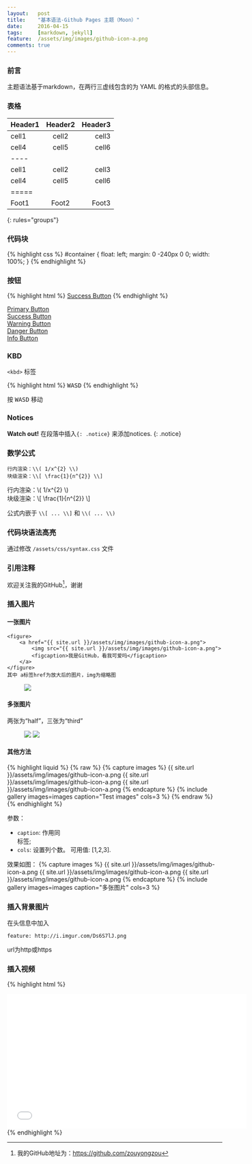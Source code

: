 ```yaml
---
layout:   post
title:    "基本语法-Github Pages 主题（Moon）"
date:     2016-04-15
tags:     [markdown, jekyll]
feature:  /assets/img/images/github-icon-a.png
comments: true
---
```


### 前言
主题语法基于markdown，在两行三虚线包含的为 YAML 的格式的头部信息。
<!--more-->

### 表格

| Header1 | Header2 | Header3 |
|:--------|:-------:|--------:|
| cell1   | cell2   | cell3   |
| cell4   | cell5   | cell6   |
|----
| cell1   | cell2   | cell3   |
| cell4   | cell5   | cell6   |
|=====
| Foot1   | Foot2   | Foot3
{: rules="groups"}

### 代码块

{% highlight css %}
#container {
  float: left;
  margin: 0 -240px 0 0;
  width: 100%;
}
{% endhighlight %}

### 按钮

{% highlight html %}
<a href="#" class="btn btn-success">Success Button</a>
{% endhighlight %}

<div markdown="0"><a href="#" class="btn">Primary Button</a></div>
<div markdown="0"><a href="#" class="btn btn-success">Success Button</a></div>
<div markdown="0"><a href="#" class="btn btn-warning">Warning Button</a></div>
<div markdown="0"><a href="#" class="btn btn-danger">Danger Button</a></div>
<div markdown="0"><a href="#" class="btn btn-info">Info Button</a></div>

### KBD

`<kbd>` 标签

{% highlight html %}
<kbd>W</kbd><kbd>A</kbd><kbd>S</kbd><kbd>D</kbd>
{% endhighlight %}

按 <kbd>W</kbd><kbd>A</kbd><kbd>S</kbd><kbd>D</kbd> 移动

### Notices

**Watch out!** 在段落中插入`{: .notice}` 来添加notices.
{: .notice}

### 数学公式

~~~
行内渲染：\\( 1/x^{2} \\)
块级渲染：\\[ \frac{1}{n^{2}} \\]
~~~

行内渲染：\\( 1/x^{2} \\)        
块级渲染：\\[ \frac{1}{n^{2}} \\]

公式内嵌于 `\\[ ... \\]` 和 `\\( ... \\)` 

### 代码块语法高亮

通过修改 `/assets/css/syntax.css` 文件

### 引用注释

欢迎关注我的GitHub[^1]，谢谢

[^1]: 我的GitHub地址为：<https://github.com/zouyongzou>

### 插入图片

#### 一张图片
```
<figure>
    <a href="{{ site.url }}/assets/img/images/github-icon-a.png">
        <img src="{{ site.url }}/assets/img/images/github-icon-a.png">
        <figcaption>我是GitHub，看我可爱吗</figcaption>
    </a>
</figure>
其中 a标签href为放大后的图片，img为缩略图
```
<figure>
    <a href="{{ site.url }}/assets/img/images/github-icon-a.png"><img src="{{ site.url }}/assets/img/images/github-icon-a.png"></a>
</figure>

#### 多张图片
两张为“half”，三张为“third”
<figure class="half">
    <a href="{{ site.url }}/assets/img/images/github-icon-a.png"><img src="{{ site.url }}/assets/img/images/github-icon-a.png"></a>
    <a href="{{ site.url }}/assets/img/images/github-icon-a.png"><img src="{{ site.url }}/assets/img/images/github-icon-a.png"></a>
</figure>

#### 其他方法
{% highlight liquid %}
{% raw %}
{% capture images %}
    {{ site.url }}/assets/img/images/github-icon-a.png
    {{ site.url }}/assets/img/images/github-icon-a.png
    {{ site.url }}/assets/img/images/github-icon-a.png
{% endcapture %}
{% include gallery images=images caption="Test images" cols=3 %}
{% endraw %}
{% endhighlight %}

参数：

- `caption`: 作用同<figcaption>标签;
- `cols`: 设置列个数。
可用值: [1,2,3].

效果如图：
{% capture images %}
    {{ site.url }}/assets/img/images/github-icon-a.png
    {{ site.url }}/assets/img/images/github-icon-a.png
    {{ site.url }}/assets/img/images/github-icon-a.png
{% endcapture %}
{% include gallery images=images caption="多张图片" cols=3 %}

### 插入背景图片

在头信息中加入
~~~
feature: http://i.imgur.com/Ds6S7lJ.png
~~~
url为http或https

### 插入视频
{% highlight html %}
<iframe width="560" height="315" src="//www.youtube.com/embed/SU3kYxJmWuQ" frameborder="0"> </iframe>
{% endhighlight %}